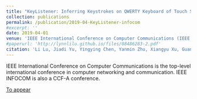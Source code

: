 ```yaml
---
title: "KeyListener: Inferring Keystrokes on QWERTY Keyboard of Touch Screen through Acoustic Signals"
collection: publications
permalink: /publication/2019-04-KeyListener-infocom
#excerpt: ''
date: 2019-04-01
venue: 'IEEE International Conference on Computer Communications (IEEE INFOCOM 2019)'
#paperurl: 'http://lynnlilu.github.io/files/08486283-2.pdf'
citation: 'Li Lu, Jiadi Yu, Yingying Chen, Yanmin Zhu, Xiangyu Xu, Guangtao Xue, Minglu Li. (2019). &quot;KeyListener: Inferring Keystrokes on QWERTY Keyboard of Touch Screen through Acoustic Signals.&quot; <i>IEEE INFOCOM 2019</i>. Paris, France.'
---
```


IEEE International Conference on Computer Communications is the top-level international conference in computer networking and communication. IEEE INFOCOM is also a CCF-A conference.

[To appear](http://lynnlilu.github.io/files/no.pdf)

